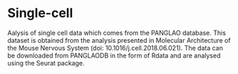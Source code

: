 # Single-cell

Aalysis of single cell data which comes from the PANGLAO database. This dataset is obtained from the analysis presented in Molecular Architecture of the Mouse Nervous System (doi: 10.1016/j.cell.2018.06.021). The data can be downloaded from PANGLAODB in the form of Rdata and are analysed using the Seurat package.

